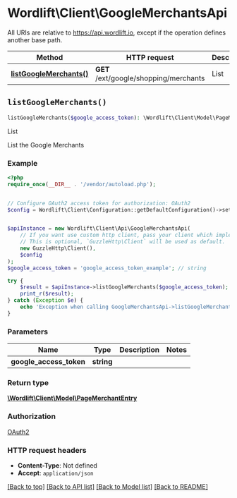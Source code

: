 # Wordlift\Client\GoogleMerchantsApi

All URIs are relative to https://api.wordlift.io, except if the operation defines another base path.

| Method | HTTP request | Description |
| ------------- | ------------- | ------------- |
| [**listGoogleMerchants()**](GoogleMerchantsApi.md#listGoogleMerchants) | **GET** /ext/google/shopping/merchants | List |


## `listGoogleMerchants()`

```php
listGoogleMerchants($google_access_token): \Wordlift\Client\Model\PageMerchantEntry
```

List

List the Google Merchants

### Example

```php
<?php
require_once(__DIR__ . '/vendor/autoload.php');


// Configure OAuth2 access token for authorization: OAuth2
$config = Wordlift\Client\Configuration::getDefaultConfiguration()->setAccessToken('YOUR_ACCESS_TOKEN');


$apiInstance = new Wordlift\Client\Api\GoogleMerchantsApi(
    // If you want use custom http client, pass your client which implements `GuzzleHttp\ClientInterface`.
    // This is optional, `GuzzleHttp\Client` will be used as default.
    new GuzzleHttp\Client(),
    $config
);
$google_access_token = 'google_access_token_example'; // string

try {
    $result = $apiInstance->listGoogleMerchants($google_access_token);
    print_r($result);
} catch (Exception $e) {
    echo 'Exception when calling GoogleMerchantsApi->listGoogleMerchants: ', $e->getMessage(), PHP_EOL;
}
```

### Parameters

| Name | Type | Description  | Notes |
| ------------- | ------------- | ------------- | ------------- |
| **google_access_token** | **string**|  | |

### Return type

[**\Wordlift\Client\Model\PageMerchantEntry**](../Model/PageMerchantEntry.md)

### Authorization

[OAuth2](../../README.md#OAuth2)

### HTTP request headers

- **Content-Type**: Not defined
- **Accept**: `application/json`

[[Back to top]](#) [[Back to API list]](../../README.md#endpoints)
[[Back to Model list]](../../README.md#models)
[[Back to README]](../../README.md)
